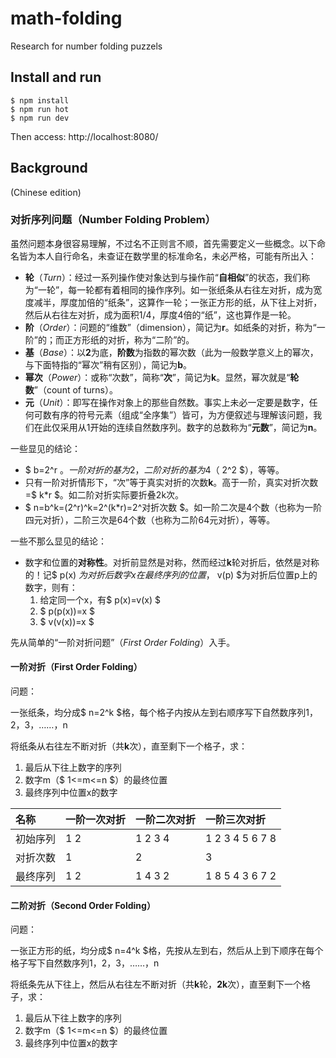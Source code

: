 # math-folding
Research for number folding puzzels

## Install and run

    $ npm install
    $ npm run hot
    $ npm run dev

Then access: http://localhost:8080/

## Background
(Chinese edition)

### 对折序列问题（Number Folding Problem）

虽然问题本身很容易理解，不过名不正则言不顺，首先需要定义一些概念。以下命名皆为本人自行命名，未查证在数学里的标准命名，未必严格，可能有所出入：
* **轮**（_Turn_）：经过一系列操作使对象达到与操作前“**自相似**”的状态，我们称为“一轮”，每一轮都有着相同的操作序列。如一张纸条从右往左对折，成为宽度减半，厚度加倍的“纸条”，这算作一轮；一张正方形的纸，从下往上对折，然后从右往左对折，成为面积1/4，厚度4倍的“纸”，这也算作是一轮。
* **阶**（_Order_）：问题的“维数”（dimension），简记为**r**。如纸条的对折，称为“一阶”的；而正方形纸的对折，称为“二阶”的。
* **基**（_Base_）：以**2**为底，**阶数**为指数的幂次数（此为一般数学意义上的幂次，与下面特指的“幂次”稍有区别），简记为**b**。
* **幂次**（_Power_）：或称“次数”，简称“**次**”，简记为**k**。显然，幂次就是“**轮数**”（count of turns）。
* **元**（_Unit_）：即写在操作对象上的那些自然数。事实上未必一定要是数字，任何可数有序的符号元素（组成“全序集”）皆可，为方便叙述与理解该问题，我们在此仅采用从1开始的连续自然数序列。数字的总数称为“**元数**”，简记为**n**。

一些显见的结论：
* $ b=2^r $。一阶对折的基为2，二阶对折的基为4（$ 2^2 $），等等。
* 只有一阶对折情形下，“次”等于真实对折的次数**k**。高于一阶，真实对折次数=$ k*r $。如二阶对折实际要折叠2k次。
* $ n=b^k=(2^r)^k=2^(k*r)=2^对折次数 $。如一阶二次是4个数（也称为一阶四元对折），二阶三次是64个数（也称为二阶64元对折），等等。

一些不那么显见的结论：
* 数字和位置的**对称性**。对折前显然是对称，然而经过**k**轮对折后，依然是对称的！记$ p(x) $为对折后数字x在最终序列的位置，$ v(p) $为对折后位置p上的数字，则有：
  1) 给定同一个x，有$ p(x)=v(x) $
  1) $ p(p(x))=x $
  1) $ v(v(x))=x $

先从简单的“一阶对折问题”（_First Order Folding_）入手。

#### 一阶对折（First Order Folding）

问题：

一张纸条，均分成$ n=2^k $格，每个格子内按从左到右顺序写下自然数序列1，2，3，……，n

将纸条从右往左不断对折（共**k**次），直至剩下一个格子，求：
 1) 最后从下往上数字的序列
 2) 数字m（$ 1<=m<=n $）的最终位置
 3) 最终序列中位置x的数字

| 名称     | 一阶一次对折 | 一阶二次对折 | 一阶三次对折    |
| :------- | :----------- | :----------- | :-------------- |
| 初始序列 | 1 2          | 1 2 3 4      | 1 2 3 4 5 6 7 8 |
| 对折次数 | 1            | 2            | 3               |
| 最终序列 | 1 2          | 1 4 3 2      | 1 8 5 4 3 6 7 2 |

#### 二阶对折（Second Order Folding）

问题：

一张正方形的纸，均分成$ n=4^k $格，先按从左到右，然后从上到下顺序在每个格子写下自然数序列1，2，3，……，n

将纸条先从下往上，然后从右往左不断对折（共**k**轮，**2k**次），直至剩下一个格子，求：
1) 最后从下往上数字的序列
2) 数字m（$ 1<=m<=n $）的最终位置
3) 最终序列中位置x的数字
